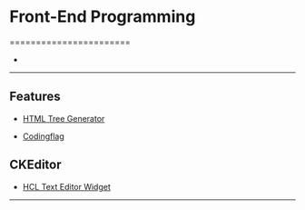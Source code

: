 # Front-End Programming
=======================


- []()

-----------------------------------------------------------------------------------------------------

## Features

- [HTML Tree Generator](https://chrome.google.com/webstore/detail/html-tree-generator/dlbbmhhaadfnbbdnjalilhdakfmiffeg)

* [Codingflag](https://codingflag.blogspot.com)

## CKEditor

- [HCL Text Editor Widget](https://help.hcltechsw.com/commerce/8.0.0/management-center/concepts/cpzwidrich.html)

-----------------------------------------------------------------------------------------------------

